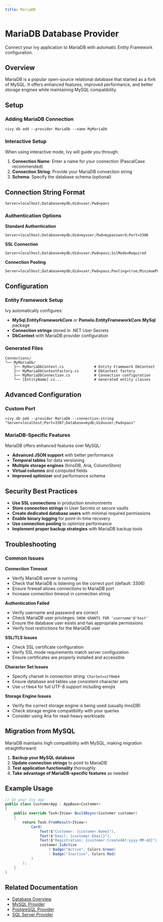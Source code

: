 ```yaml
---
title: MariaDB
---
```


# MariaDB Database Provider

<Ingress>
Connect your Ivy application to MariaDB with automatic Entity Framework configuration.
</Ingress>

## Overview

MariaDB is a popular open-source relational database that started as a fork of MySQL. It offers enhanced features, improved performance, and better storage engines while maintaining MySQL compatibility.

## Setup

### Adding MariaDB Connection

```terminal
>ivy db add --provider MariaDb --name MyMariaDb
```

### Interactive Setup

When using interactive mode, Ivy will guide you through:

1. **Connection Name**: Enter a name for your connection (PascalCase recommended)
2. **Connection String**: Provide your MariaDB connection string
3. **Schema**: Specify the database schema (optional)

## Connection String Format

```text
Server=localhost;Database=mydb;Uid=user;Pwd=pass
```

### Authentication Options

**Standard Authentication**
```text
Server=localhost;Database=mydb;Uid=myuser;Pwd=mypassword;Port=3306
```

**SSL Connection**
```text
Server=localhost;Database=mydb;Uid=user;Pwd=pass;SslMode=Required
```

**Connection Pooling**
```text
Server=localhost;Database=mydb;Uid=user;Pwd=pass;Pooling=true;MinimumPoolSize=1;MaximumPoolSize=20
```

## Configuration

### Entity Framework Setup

Ivy automatically configures:
- **MySql.EntityFrameworkCore** or **Pomelo.EntityFrameworkCore.MySql** package
- **Connection strings** stored in .NET User Secrets
- **DbContext** with MariaDB provider configuration

### Generated Files

```text
Connections/
└── MyMariaDb/
    ├── MyMariaDbContext.cs              # Entity Framework DbContext
    ├── MyMariaDbContextFactory.cs       # DbContext factory
    ├── MyMariaDbConnection.cs           # Connection configuration
    └── [EntityName].cs...               # Generated entity classes
```

## Advanced Configuration

### Custom Port

```terminal
>ivy db add --provider MariaDb --connection-string "Server=localhost;Port=3307;Database=mydb;Uid=user;Pwd=pass"
```

### MariaDB-Specific Features

MariaDB offers enhanced features over MySQL:
- **Advanced JSON support** with better performance
- **Temporal tables** for data versioning
- **Multiple storage engines** (InnoDB, Aria, ColumnStore)
- **Virtual columns** and computed fields
- **Improved optimizer** and performance schema

## Security Best Practices

- **Use SSL connections** in production environments
- **Store connection strings** in User Secrets or secure vaults
- **Create dedicated database users** with minimal required permissions
- **Enable binary logging** for point-in-time recovery
- **Use connection pooling** to optimize performance
- **Implement proper backup strategies** with MariaDB backup tools

## Troubleshooting

### Common Issues

**Connection Timeout**
- Verify MariaDB server is running
- Check that MariaDB is listening on the correct port (default: 3306)
- Ensure firewall allows connections to MariaDB port
- Increase connection timeout in connection string

**Authentication Failed**
- Verify username and password are correct
- Check MariaDB user privileges: `SHOW GRANTS FOR 'username'@'host'`
- Ensure the database user exists and has appropriate permissions
- Verify host restrictions for the MariaDB user

**SSL/TLS Issues**
- Check SSL certificate configuration
- Verify SSL mode requirements match server configuration
- Ensure certificates are properly installed and accessible

**Character Set Issues**
- Specify charset in connection string: `CharSet=utf8mb4`
- Ensure database and tables use consistent character sets
- Use `utf8mb4` for full UTF-8 support including emojis

**Storage Engine Issues**
- Verify the correct storage engine is being used (usually InnoDB)
- Check storage engine compatibility with your queries
- Consider using Aria for read-heavy workloads

## Migration from MySQL

MariaDB maintains high compatibility with MySQL, making migration straightforward:

1. **Backup your MySQL database**
2. **Update connection strings** to point to MariaDB
3. **Test application functionality** thoroughly
4. **Take advantage of MariaDB-specific features** as needed

## Example Usage

```csharp
// In your Ivy app
public class CustomerApp : AppBase<Customer>
{
    public override Task<IView> BuildAsync(Customer customer)
    {
        return Task.FromResult<IView>(
            Card(
                Text($"Customer: {customer.Name}"),
                Text($"Email: {customer.Email}"),
                Text($"Registration: {customer.CreatedAt:yyyy-MM-dd}"),
                customer.IsActive
                    ? Badge("Active", Colors.Green)
                    : Badge("Inactive", Colors.Red)
            )
        );
    }
}
```

## Related Documentation

- [Database Overview](01_Overview.md)
- [MySQL Provider](MySQL.md)
- [PostgreSQL Provider](PostgreSQL.md)
- [SQL Server Provider](SqlServer.md)